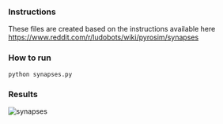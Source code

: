 ### Instructions
These files are created based on the instructions available here
<https://www.reddit.com/r/ludobots/wiki/pyrosim/synapses>

### How to run
```
python synapses.py
```

### Results
![synapses](https://i.imgur.com/iwOi2KP.png)